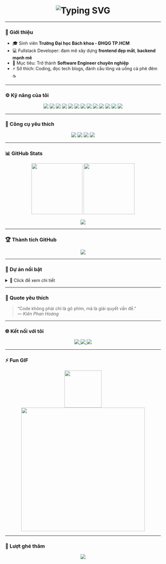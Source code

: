 <h1 align="center">
  <img 
    src="https://readme-typing-svg.herokuapp.com/?font=JetBrains+Mono&weight=700&size=26&duration=2500&pause=1000&color=00BFFF&center=true&vCenter=true&width=600&lines=👋+Hi,+I'm+Hoang+Kien+HoKyL!;💻+Fullstack+Developer;🎓+Student+at+HCMUT;🚀+Always+Learning+New+Things!" 
    alt="Typing SVG" 
  />
</h1>

---

### 🧩 Giới thiệu

- 🎓 Sinh viên **Trường Đại học Bách khoa - ĐHQG TP.HCM**
- 💻 Fullstack Developer: đam mê xây dựng **frontend đẹp mắt**, **backend mạnh mẽ**
- 🎯 Mục tiêu: Trở thành **Software Engineer chuyên nghiệp**
- ⚡ Sở thích: Coding, đọc tech blogs, đánh cầu lông và uống cà phê đêm ☕

---

### ⚙️ Kỹ năng của tôi

<p align="center"> <img src="https://img.shields.io/badge/HTML-FF5722?style=for-the-badge&logoColor=white" /> <img src="https://img.shields.io/badge/CSS-1572B6?style=for-the-badge&logoColor=white" /> <img src="https://img.shields.io/badge/JavaScript-F7DF1E?style=for-the-badge&logoColor=black" /> <img src="https://img.shields.io/badge/TypeScript-3178C6?style=for-the-badge&logoColor=white" /> <img src="https://img.shields.io/badge/React-61DAFB?style=for-the-badge&logoColor=black" /> <img src="https://img.shields.io/badge/Next.js-000000?style=for-the-badge&logoColor=white" /> <img src="https://img.shields.io/badge/TailwindCSS-06B6D4?style=for-the-badge&logoColor=white" /> <img src="https://img.shields.io/badge/Node.js-339933?style=for-the-badge&logoColor=white" /> <img src="https://img.shields.io/badge/Express.js-000000?style=for-the-badge&logoColor=white" /> <img src="https://img.shields.io/badge/Python-3776AB?style=for-the-badge&logoColor=white" /> <img src="https://img.shields.io/badge/Java-007396?style=for-the-badge&logoColor=white" /> <img src="https://img.shields.io/badge/MySQL-4479A1?style=for-the-badge&logoColor=white" /> <img src="https://img.shields.io/badge/MongoDB-47A248?style=for-the-badge&logoColor=white" /> </p>

---

### 🧱 Công cụ yêu thích

<p align="center">
  <img src="https://img.shields.io/badge/Editor-VSCode-007ACC?logo=visual-studio-code&style=for-the-badge" />
  <img src="https://img.shields.io/badge/OS-Windows%2011-00ADEF?logo=windows&style=for-the-badge" />
  <img src="https://img.shields.io/badge/Design-Figma-1ABCFE?logo=figma&style=for-the-badge" />
  <img src="https://img.shields.io/badge/Terminal-Git%20Bash-F1502F?logo=git&style=for-the-badge" />
</p>

---

### 📊 GitHub Stats

<p align="center">
  <img src="https://github-readme-stats.vercel.app/api?username=hokylhoangkien&show_icons=true&theme=tokyonight&count_private=true&hide_border=true" height="165" />
  <img src="https://github-readme-stats.vercel.app/api/top-langs/?username=hokylhoangkien&layout=compact&theme=tokyonight&hide_border=true" height="165" />
</p>

<p align="center">
  <img src="https://github-readme-streak-stats.herokuapp.com?user=hokylhoangkien&theme=tokyonight&hide_border=true" />
</p>

---

### 🏆 Thành tích GitHub

<p align="center">
  <img src="https://github-profile-trophy.vercel.app/?username=hokylhoangkien&theme=tokyonight&no-frame=true&margin-w=10" />
</p>

---

### 💼 Dự án nổi bật

<details>
<summary>👀 Click để xem chi tiết</summary>

- 🧮 [**Beautiful Calculator**](https://github.com/hokylhoangkien/Beautiful-Calculator) – Máy tính giao diện đẹp mắt bằng HTML/CSS/JS
- 💞 [**LoveConnect**](https://github.com/hokylhoangkien/LOVE-COUPLE) – Ứng dụng web tỏ tình lãng mạn bằng HTML/CSS/JS, chạm vân tay để mở khóa “điều kỳ diệu” giữa hai trái tim 💖
- 🐾 [**Flappy Animal**](https://github.com/hokylhoangkien/Flappy-Animal) – Game vui nhộn trên trình duyệt bằng HTML/CSS/JS, điều khiển con vật của bạn lọt qua chướng ngại vật, tích điểm để trở thành “cao thủ bay lượn” trong vương quốc động vật
- 🎨 [**ReactJS-TailwindCSS-UI**](https://github.com/hokylhoangkien/ReactJS-TailwindCSS-UI) Template giao diện web trên trình duyệt bằng ReactJS và TailwindCSS, kết hợp với Framer Motion để tạo hiệu ứng animation mượt mà.
</details>

---

### 💬 Quote yêu thích

> “Code không phải chỉ là gõ phím, mà là giải quyết vấn đề.”  
> — _Kiên Phan Hoàng_

---

### 🌐 Kết nối với tôi

<p align="center">
  <a href="https://www.facebook.com/phan.hoang.kien.943711">
    <img src="https://img.shields.io/badge/Facebook-1877F2?logo=facebook&logoColor=white&style=for-the-badge" />
  </a>
  <a href="mailto:phanhoangkien230405@gmail.com">
    <img src="https://img.shields.io/badge/Gmail-D14836?logo=gmail&logoColor=white&style=for-the-badge" />
  </a>
  <a href="https://github.com/hokylhoangkien">
    <img src="https://img.shields.io/badge/GitHub-181717?logo=github&logoColor=white&style=for-the-badge" />
  </a>
</p>

---

### ⚡ Fun GIF

<p align="center">
  <img src="https://media.giphy.com/media/hvRJCLFzcasrR4ia7z/giphy.gif" width="120" />
  <img src="https://media.giphy.com/media/qgQUggAC3Pfv687qPC/giphy.gif" width="400" />
</p>

---

### 👀 Lượt ghé thăm

<p align="center">
  <img src="https://komarev.com/ghpvc/?username=hokylhoangkien&label=Visitors&color=00BFFF&style=flat-square" />
</p>
